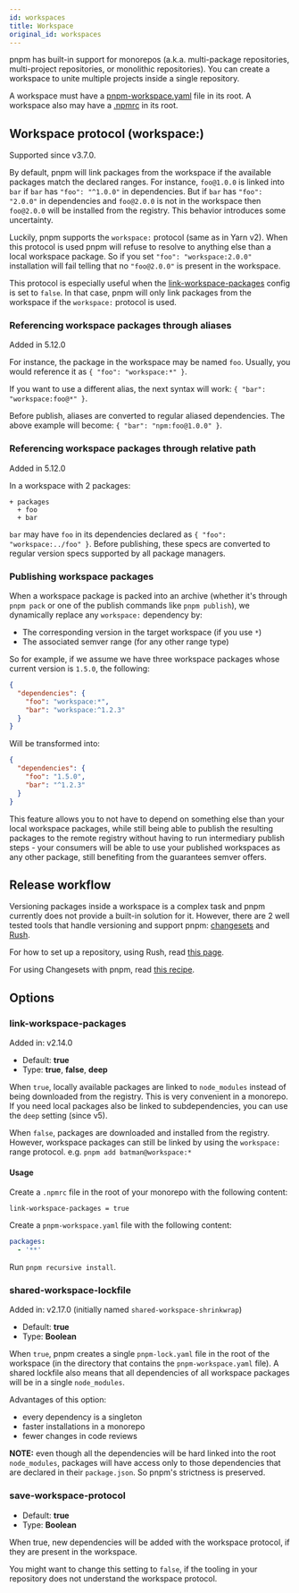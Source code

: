 ```yaml
---
id: workspaces
title: Workspace
original_id: workspaces
---
```


pnpm has built-in support for monorepos (a.k.a. multi-package repositories,
multi-project repositories, or monolithic repositories). You can create a
workspace to unite multiple projects inside a single repository.

A workspace must have a [pnpm-workspace.yaml](pnpm-workspace_yaml) file in
its root. A workspace also may have a [.npmrc](npmrc) in its root.

## Workspace protocol (workspace:)

Supported since v3.7.0.

By default, pnpm will link packages from the workspace if the available packages match
the declared ranges. For instance, `foo@1.0.0` is linked into `bar` if `bar` has `"foo": "^1.0.0"` in dependencies.
But if `bar` has `"foo": "2.0.0"` in dependencies and `foo@2.0.0` is not in the workspace then
`foo@2.0.0` will be installed from the registry. This behavior introduces some uncertainty.

Luckily, pnpm supports the `workspace:` protocol (same as in Yarn v2). When this protocol is used pnpm will refuse
to resolve to anything else than a local workspace package. So if you set `"foo": "workspace:2.0.0"` installation
will fail telling that no `"foo@2.0.0"` is present in the workspace.

This protocol is especially useful when the [link-workspace-packages](#link-workspace-packages) config is set to `false`.
In that case, pnpm will only link packages from the workspace if the `workspace:` protocol is used.

### Referencing workspace packages through aliases

Added in 5.12.0

For instance, the package in the workspace may be named `foo`. Usually, you would reference it as `{ "foo": "workspace:*" }`.

If you want to use a different alias, the next syntax will work: `{ "bar": "workspace:foo@*" }`.

Before publish, aliases are converted to regular aliased dependencies. The above example will become: `{ "bar": "npm:foo@1.0.0" }`.


### Referencing workspace packages through relative path

Added in 5.12.0

In a workspace with 2 packages:

```
+ packages
  + foo
  + bar
```

`bar` may have `foo` in its dependencies declared as `{ "foo": "workspace:../foo" }`. Before publishing, these specs are converted to regular version specs supported by all package managers.

### Publishing workspace packages

When a workspace package is packed into an archive (whether it's through `pnpm pack` or one of the publish commands like `pnpm publish`), we dynamically replace any `workspace:` dependency by:

* The corresponding version in the target workspace (if you use `*`)
* The associated semver range (for any other range type)

So for example, if we assume we have three workspace packages whose current version is `1.5.0`, the following:

```json
{
  "dependencies": {
    "foo": "workspace:*",
    "bar": "workspace:^1.2.3"
  }
}
```

Will be transformed into:

```json
{
  "dependencies": {
    "foo": "1.5.0",
    "bar": "^1.2.3"
  }
}
```

This feature allows you to not have to depend on something else than your local workspace packages, while still being able to publish the resulting packages to the remote registry without having to run intermediary publish steps - your consumers will be able to use your published workspaces as any other package, still benefiting from the guarantees semver offers.

## Release workflow

Versioning packages inside a workspace is a complex task and pnpm currently does not provide a built-in solution for it.
However, there are 2 well tested tools that handle versioning and support pnpm: [changesets](https://github.com/atlassian/changesets) and [Rush](https://rushjs.io/).

For how to set up a repository, using Rush, read [this page](https://rushjs.io/pages/maintainer/setup_new_repo/).

For using Changesets with pnpm, read [this recipe](using-changesets).

## Options

### link-workspace-packages

Added in: v2.14.0

* Default: **true**
* Type: **true**, **false**, **deep**

When `true`, locally available packages are linked to `node_modules` instead of being downloaded from the registry.
This is very convenient in a monorepo. If you need local packages also be linked to subdependencies, you can use the `deep` setting (since v5).

When `false`, packages are downloaded and installed from the registry. However, workspace packages can still be linked by using the `workspace:` range protocol. e.g. `pnpm add batman@workspace:*`

#### Usage

Create a `.npmrc` file in the root of your monorepo with the following content:

```
link-workspace-packages = true
```

Create a `pnpm-workspace.yaml` file with the following content:

```yaml
packages:
  - '**'
```

Run `pnpm recursive install`.

### shared-workspace-lockfile

Added in: v2.17.0 (initially named `shared-workspace-shrinkwrap`)

* Default: **true**
* Type: **Boolean**

When `true`, pnpm creates a single `pnpm-lock.yaml` file in the root of the workspace (in the directory that contains the `pnpm-workspace.yaml` file).
A shared lockfile also means that all dependencies of all workspace packages will be in a single `node_modules`.

Advantages of this option:

* every dependency is a singleton
* faster installations in a monorepo
* fewer changes in code reviews

**NOTE:** even though all the dependencies will be hard linked into the root `node_modules`, packages will have access only to those dependencies
that are declared in their `package.json`. So pnpm's strictness is preserved.

### save-workspace-protocol

* Default: **true**
* Type: **Boolean**

When true, new dependencies will be added with the workspace protocol, if they are present in the workspace.

You might want to change this setting to `false`, if the tooling in your repository does not understand the workspace protocol.
